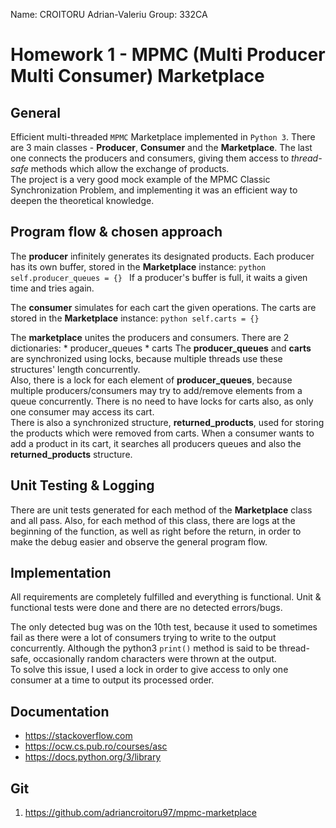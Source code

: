 Name: CROITORU Adrian-Valeriu
Group: 332CA

# Homework 1 - MPMC (Multi Producer Multi Consumer) Marketplace

General
-

Efficient multi-threaded `MPMC` Marketplace implemented in `Python 3`.
There are 3 main classes - **Producer**, **Consumer** and the **Marketplace**.
The last one connects the producers and consumers, giving them access to
*thread-safe* methods which allow the exchange of products.\
The project is a very good mock example of the MPMC Classic Synchronization Problem,
and implementing it was an efficient way to deepen the theoretical knowledge.

Program flow & chosen approach
-

The **producer** infinitely generates its designated products. Each producer
has its own buffer, stored in the **Marketplace** instance:
    ```python
    self.producer_queues = {}
    ```
If a producer's buffer is full, it waits a given time and tries again.

The **consumer** simulates for each cart the given operations. The carts are
stored in the **Marketplace** instance:
    ```python
    self.carts = {}
    ```

The **marketplace** unites the producers and consumers. There are 2 dictionaries:
    * producer_queues
    * carts
The **producer_queues** and **carts** are synchronized using locks,
because multiple threads use these structures' length concurrently.\
Also, there is a lock for each element of **producer_queues**,
because multiple producers/consumers may try to add/remove elements from a queue
concurrently. There is no need to have locks for carts also, as only one consumer
may access its cart.\
There is also a synchronized structure, **returned_products**, used for storing
the products which were removed from carts. When a consumer wants to add a product
in its cart, it searches all producers queues and also the **returned_products**
structure.


Unit Testing & Logging
-

There are unit tests generated for each method of the **Marketplace** class
and all pass. Also, for each method of this class, there are logs at the
beginning of the function, as well as right before the return, in order to
make the debug easier and observe the general program flow.


Implementation
-

All requirements are completely fulfilled and everything is functional.
Unit & functional tests were done and there are no detected errors/bugs.

The only detected bug was on the 10th test, because it used to sometimes
fail as there were a lot of consumers trying to write to the output concurrently.
Although the python3 `print()` method is said to be thread-safe,
occasionally random characters were thrown at the output.\
To solve this issue, I used a lock in order to give access to only one consumer
at a time to output its processed order.


Documentation
-

* https://stackoverflow.com
* https://ocw.cs.pub.ro/courses/asc
* https://docs.python.org/3/library


Git
-

1. https://github.com/adriancroitoru97/mpmc-marketplace
